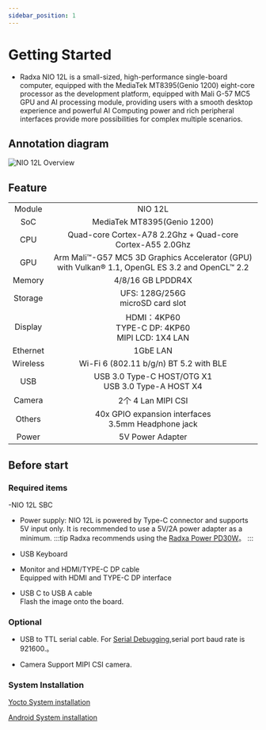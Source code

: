 ```yaml
---
sidebar_position: 1
---
```


# Getting Started

- Radxa NIO 12L is a small-sized, high-performance single-board computer, equipped with the MediaTek MT8395(Genio 1200) eight-core processor as the development platform, equipped with Mali G-57 MC5 GPU and AI processing module, providing users with a smooth desktop experience and powerful AI Computing power and rich peripheral interfaces provide more possibilities for complex multiple scenarios.

## Annotation diagram

![NIO 12L Overview](/img/nio/nio12l/n12l_overview.webp)

## Feature

<table>
    <tr>
        <td align="center" >Module</td>
        <td align="center">NIO 12L</td>
    </tr>
    <tr>
        <td align="center">SoC</td>
        <td colspan="2" align="center">MediaTek MT8395(Genio 1200)</td>
    </tr>
    <tr>
        <td align="center">CPU</td>
        <td colspan="2" align="center">Quad-core Cortex-A78 2.2Ghz + Quad-core Cortex-A55 2.0Ghz </td>
    </tr>
    <tr>
        <td align="center">GPU</td>
        <td colspan="2" align="center">Arm Mali™-G57 MC5 3D Graphics Accelerator (GPU) with Vulkan® 1.1, OpenGL ES 3.2 and OpenCL™ 2.2</td>
    </tr>
    <tr>
        <td align="center">Memory</td>
        <td colspan="2" align="center">4/8/16 GB LPDDR4X</td>
    </tr>
    <tr>
        <td align="center">Storage</td>
        <td align="center">UFS: 128G/256G <br/>microSD card slot</td>
    </tr>
    <tr>
        <td align="center">Display</td>
        <td colspan="2" align="center">HDMI：4KP60<br/>TYPE-C DP: 4KP60<br/>MIPI LCD: 1X4 LAN</td>
    </tr>
    <tr>
        <td align="center">Ethernet</td>
        <td align="center">1GbE LAN</td>
    </tr>
    <tr>
        <td align="center">Wireless</td>
        <td align="center">Wi-Fi 6 (802.11 b/g/n) BT 5.2 with BLE</td>
    </tr>
    <tr>
        <td align="center">USB</td>
        <td colspan="2" align="center">USB 3.0 Type-C HOST/OTG X1 <br/> USB 3.0 Type-A HOST X4</td>
    </tr>
    <tr>
        <td align="center">Camera</td>
        <td colspan="2" align="center">2个 4 Lan MIPI CSI</td>
    </tr>
    <tr>
        <td align="center">Others</td>
        <td colspan="2" align="center">40x GPIO expansion interfaces<br/>3.5mm Headphone jack</td>
    </tr>
    <tr>
        <td align="center">Power</td>
        <td colspan="2" align="center">5V Power Adapter</td>
    </tr>
</table>

## Before start

### Required items

-NIO 12L SBC

- Power supply:
  NIO 12L is powered by Type-C connector and supports 5V input only. It is recommended to use a 5V/2A power adapter as a minimum.
  :::tip
  Radxa recommends using the [Radxa Power PD30W](/accessories/pd_30w)。
  :::

- USB Keyboard

- Monitor and HDMI/TYPE-C DP cable  
  Equipped with HDMI and TYPE-C DP interface

- USB C to USB A cable  
  Flash the image onto the board.

### Optional

- USB to TTL serial cable.
  For [Serial Debugging](/general-tutorial/serial),serial port baud rate is 921600.。

- Camera
  Support MIPI CSI camera.

### System Installation

[Yocto System installation](/nio/nio12l/install-yocto-system)

[Android System installation](/nio/nio12l/install-android-system)

